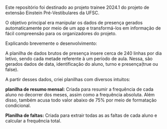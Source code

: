 Este repositório foi destinado ao projeto trainee 2024.1 do projeto de extensão Einstein Pré-Vestibulares da UFSC.

O objetivo principal era manipular os dados de presença gerados automaticamente por meio de um app e transformá-los em informação de fácil compreensão para os organizadores do projeto.

Explicando brevemente o desenvolvimento:

A planilha de dados brutos de presença insere cerca de 240 linhas por dia letivo, sendo cada metade referente à um período de aula. Nessa, são gerados dados de data, identificação do aluno,
turno e presença(true ou false). 

A partir desses dados, criei planilhas com diversos intuitos: 

**planilha de resumo mensal:** 
Criada para resumir a frequência de cada aluno no decorrer dos meses, assim como a frequência absoluta.
Além disso, também acusa todo valor abaixo de 75% por meio de formatação condicional.

**Planilha de faltas:**
Criada para extrair todas as as faltas de cada aluno e calcular a frequência total.

